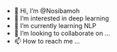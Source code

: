 - 👋 Hi, I’m @Nosibamoh
- 👀 I’m interested in deep learning 
- 🌱 I’m currently learning NLP
- 💞️ I’m looking to collaborate on ...
- 📫 How to reach me ...

<!---
Nosibamoh/Nosibamoh is a ✨ special ✨ repository because its `README.md` (this file) appears on your GitHub profile.
You can click the Preview link to take a look at your changes.
--->
